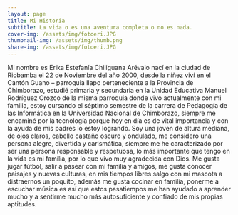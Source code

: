 ```yaml
---
layout: page
title: Mi Historia
subtitle: La vida o es una aventura completa o no es nada.
cover-img: /assets/img/fotoeri.JPG
thumbnail-img: /assets/img/thumb.png
share-img: /assets/img/fotoeri.JPG
---
```


Mi nombre es Erika Estefanía Chiliguana Arévalo nací en la ciudad de Riobamba el 22 de Noviembre del año 2000, desde la niñez viví en el Cantón Guano – parroquia Ilapo  perteneciente a la Provincia de Chimborazo, estudié primaria y secundaria en la Unidad Educativa Manuel Rodríguez Orozco de la misma parroquia donde vivo actualmente con mi familia, estoy cursando el séptimo semestre de la carrera de Pedagogía de las Informática en la Universidad Nacional de Chimborazo, siempre me encaminé  por la tecnología porque hoy en día es de vital importancia y con la ayuda de mis padres lo estoy logrando. Soy una joven de altura mediana, de ojos claros, cabello castaño oscuro y ondulado, me considero una persona alegre, divertida y carismática, siempre me he caracterizado por ser una persona responsable y respetuosa, lo más importante que tengo en la vida es mi familia, por lo que vivo muy agradecida con Dios. Me gusta jugar fútbol, salir a pasear con mi familia y amigos, me gusta conocer paisajes y nuevas culturas, en mis tiempos libres salgo con mi mascota a distraernos un poquito, además me gusta cocinar en familia, ponerme a escuchar música es así que estos pasatiempos me han ayudado a aprender mucho y a sentirme mucho más autosuficiente y confiado de mis propias aptitudes.
